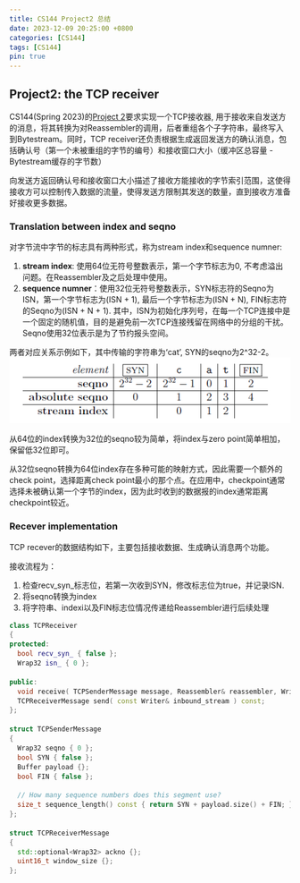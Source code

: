 ```yaml
---
title: CS144 Project2 总结
date: 2023-12-09 20:25:00 +0800
categories: [CS144]
tags: [CS144]
pin: true
---
```


## Project2: the TCP receiver
CS144(Spring 2023)的[Project 2](https://cs144.github.io/assignments/check2.pdf)要求实现一个TCP接收器, 用于接收来自发送方的消息，将其转换为对Reassembler的调用，后者重组各个子字符串，最终写入到Bytestream。同时，TCP receiver还负责根据生成返回发送方的确认消息，包括确认号（第一个未被重组的字节的编号）和接收窗口大小（缓冲区总容量 - Bytestream缓存的字节数）

向发送方返回确认号和接收窗口大小描述了接收方能接收的字节索引范围，这使得接收方可以控制传入数据的流量，使得发送方限制其发送的数量，直到接收方准备好接收更多数据。

### Translation between index and seqno
对字节流中字节的标志具有两种形式，称为stream index和sequence numner:
1. **stream index**: 使用64位无符号整数表示，第一个字节标志为0, 不考虑溢出问题。在Reassembler及之后处理中使用。
2. **sequence numner**：使用32位无符号整数表示，SYN标志符的Seqno为ISN，第一个字节标志为(ISN + 1), 最后一个字节标志为(ISN + N), FIN标志符的Seqno为(ISN + N + 1). 其中，ISN为初始化序列号，在每一个TCP连接中是一个固定的随机值，目的是避免前一次TCP连接残留在网络中的分组的干扰。Seqno使用32位表示是为了节约报头空间。

两者对应关系示例如下，其中传输的字符串为‘cat’, SYN的seqno为2^32-2。
![translation](/assets/img/2023-12-09-cs144-project2/translation.png)

从64位的index转换为32位的seqno较为简单，将index与zero point简单相加，保留低32位即可。

从32位seqno转换为64位index存在多种可能的映射方式，因此需要一个额外的check point，选择距离check point最小的那个点。在应用中，checkpoint通常选择未被确认第一个字节的index，因为此时收到的数据报的index通常距离checkpoint较近。

### Recever implementation
TCP recever的数据结构如下，主要包括接收数据、生成确认消息两个功能。

接收流程为：
1. 检查recv_syn_标志位，若第一次收到SYN，修改标志位为true，并记录ISN. 
2. 将seqno转换为index
3. 将字符串、indexi以及FIN标志位情况传递给Reassembler进行后续处理

```cpp
class TCPReceiver
{
protected:
  bool recv_syn_ { false };
  Wrap32 isn_ { 0 };

public:
  void receive( TCPSenderMessage message, Reassembler& reassembler, Writer& inbound_stream );
  TCPReceiverMessage send( const Writer& inbound_stream ) const;
};

struct TCPSenderMessage
{
  Wrap32 seqno { 0 };
  bool SYN { false };
  Buffer payload {};
  bool FIN { false };

  // How many sequence numbers does this segment use?
  size_t sequence_length() const { return SYN + payload.size() + FIN; }
};

struct TCPReceiverMessage
{
  std::optional<Wrap32> ackno {};
  uint16_t window_size {};
};
```